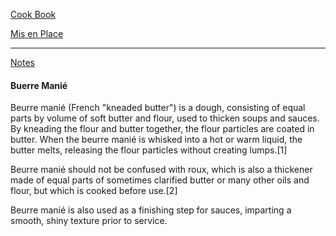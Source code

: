 [Cook Book]()  

[Mis en Place]()  

-----  

[Notes]()  

#### Buerre Manié

Beurre manié (French "kneaded butter") is a dough, consisting of equal parts by volume of soft butter and flour, used to thicken soups and sauces. By kneading the flour and butter together, the flour particles are coated in butter. When the beurre manié is whisked into a hot or warm liquid, the butter melts, releasing the flour particles without creating lumps.[1]

Beurre manié should not be confused with roux, which is also a thickener made of equal parts of sometimes clarified butter or many other oils and flour, but which is cooked before use.[2]

Beurre manié is also used as a finishing step for sauces, imparting a smooth, shiny texture prior to service.
